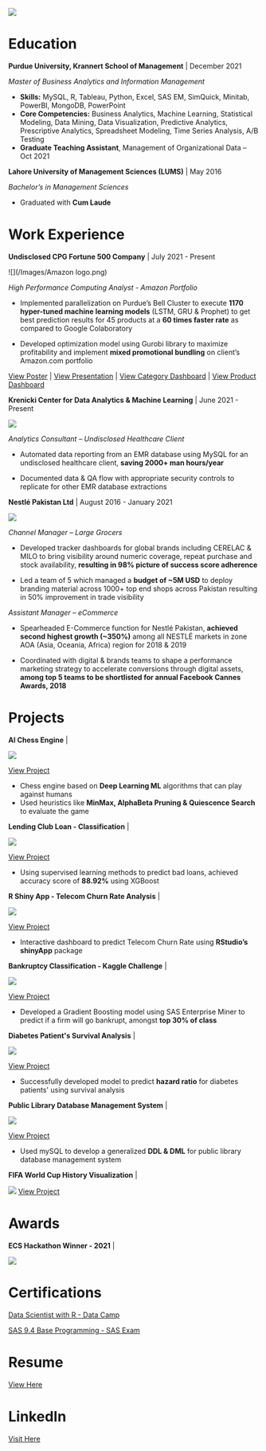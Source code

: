 
![](/Images/Usama_adobespark.png)

# Education 

**Purdue University, Krannert School of Management** | December 2021

*Master of Business Analytics and Information Management* 

- **Skills:** MySQL, R, Tableau, Python, Excel, SAS EM, SimQuick, Minitab, PowerBI, MongoDB, PowerPoint
- **Core Competencies:** Business Analytics, Machine Learning, Statistical Modeling, Data Mining, Data Visualization, Predictive Analytics, Prescriptive Analytics, Spreadsheet Modeling, Time Series Analysis, A/B Testing  
- **Graduate Teaching Assistant**, Management of Organizational Data – Oct 2021


**Lahore University of Management Sciences (LUMS)** | May 2016

*Bachelor’s in Management Sciences* 

- Graduated with **Cum Laude**


# Work Experience

**Undisclosed CPG Fortune 500 Company** | July 2021 - Present 

![](/Images/Amazon logo.png)

*High Performance Computing Analyst - Amazon Portfolio*

- Implemented parallelization on Purdue’s Bell Cluster to execute **1170 hyper-tuned machine learning models** (LSTM, GRU & Prophet) to get best prediction results for 45 products at a **60 times faster rate** as compared to Google Colaboratory 

- Developed optimization model using Gurobi library to maximize profitability and implement **mixed promotional bundling** on client’s Amazon.com portfolio


[View Poster](https://www.dropbox.com/s/j3msq5hbrbichii/Final%20Poster.pdf?dl=0) | [View Presentation](https://www.youtube.com/watch?v=fZuwZ3Bi9RE&t=43s&ab_channel=UsamaAther) | [View Category Dashboard](https://public.tableau.com/app/profile/usama.ather/viz/CategoryWiseDashboard/Dashboard1) | [View Product Dashboard](https://public.tableau.com/app/profile/usama.ather/viz/ProductWiseDashboard/Dashboard1) 



**Krenicki Center for Data Analytics & Machine Learning** | June 2021 - Present

![](/Images/KrannertLogo.png)

*Analytics Consultant – Undisclosed Healthcare Client*

- Automated data reporting from an EMR database using MySQL for an undisclosed healthcare client, **saving 2000+ man hours/year**

- Documented data & QA flow with appropriate security controls to replicate for other EMR database extractions



**Nestlé Pakistan Ltd** |        August 2016 - January 2021

![](/Images/nestle-logo-black-and-white.png)

*Channel Manager – Large Grocers*

- Developed tracker dashboards for global brands including CERELAC & MILO to bring visibility around numeric coverage, repeat purchase and stock availability, **resulting in 98% picture of success score adherence**

- Led a team of 5 which managed a **budget of ~5M USD** to deploy branding material across 1000+ top end shops across Pakistan resulting in 50% improvement in trade visibility

*Assistant Manager – eCommerce*

- Spearheaded E-Commerce function for Nestlé Pakistan, **achieved second highest growth (~350%)** among all NESTLÉ markets in zone AOA (Asia, Oceania, Africa) region for 2018 & 2019

- Coordinated with digital & brands teams to shape a performance marketing strategy to accelerate conversions through digital assets, **among top 5 teams to be shortlisted for annual Facebook Cannes Awards, 2018**

# Projects

**AI Chess Engine** | 

![](/Images/Chess.jfif) 



[View Project](https://github.com/Usama93-PU/AI-Chess-Engine) 
 
- Chess engine based on **Deep Learning ML** algorithms that can play against humans
- Used heuristics like **MinMax, AlphaBeta Pruning & Quiescence Search** to evaluate the game




**Lending Club Loan - Classification** |

![](/Images/download.png) 

[View Project](https://github.com/Usama93-PU/Lending-Club-Loan-Classification)

- Using supervised learning methods to predict bad loans, achieved accuracy score of **88.92%** using XGBoost



**R Shiny App - Telecom Churn Rate Analysis** |

![](/Images/Telecom-operators-and-reducing-customer-churn_adobespark.jfif) 




[View Project](https://github.com/Usama93-PU/R-ShinyApp-Telco-Churn-Rate)

- Interactive dashboard to predict Telecom Churn Rate using **RStudio’s shinyApp** package



**Bankruptcy Classification - Kaggle Challenge** |

![](/Images/Kaggle_logo.png) 



[View Project](https://github.com/Usama93-PU/Bankruptcy-Classification-Kaggle-Challenge) 
- Developed a Gradient Boosting model using SAS Enterprise Miner to predict if a firm will go bankrupt, amongst **top 30% of class**





**Diabetes Patient's Survival Analysis** |

![](/Images/Diabetic_eye_disease_600_adobespark.jfif) 




[View Project](https://github.com/Usama93-PU/Diabetes-Patients-Survival-Analysis) 
- Successfully developed model to predict **hazard ratio** for diabetes patients' using survival analysis




**Public Library Database Management System** |

![](/Images/1280px-Seattle_Public_Library_logo.svg.png) 


[View Project](https://github.com/Usama93-PU/Public-Library-Database-Management-System)

- Used mySQL to develop a generalized **DDL & DML** for public library database management system



**FIFA World Cup History Visualization** |

![](/Images/FIFA-Logo_adobespark.png) 
[View Project](https://public.tableau.com/app/profile/usama.ather/viz/FIFAWorldCupHistory_16251905207180/Dashboard1)




# Awards

**ECS Hackathon Winner - 2021** |

![](/Images/ECS_adobespark.jfif)

# Certifications

[Data Scientist with R - Data Camp](https://www.datacamp.com/statement-of-accomplishment/track/3d40ac666006b121e2b57c5df0d621c196eb83cf)

[SAS 9.4 Base Programming - SAS Exam](https://www.credly.com/badges/08c9c50a-0b1b-4d81-b34a-d2a35f10e756?source=linked_in_profile)


# Resume


[View Here](https://www.dropbox.com/s/ilsn4r3r7hm56v3/Usama%20Ather%20-%20Resume.pdf?dl=0)

# LinkedIn

[Visit Here](https://www.linkedin.com/in/usamaather/)

